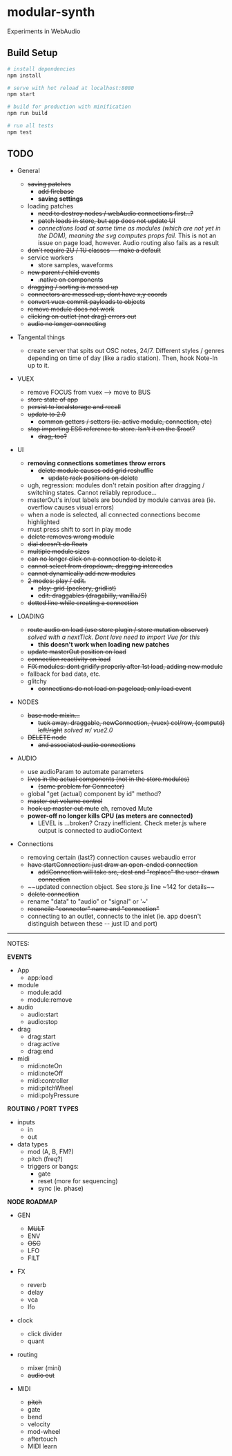 # modular-synth

Experiments in WebAudio

## Build Setup

``` bash
# install dependencies
npm install

# serve with hot reload at localhost:8080
npm start

# build for production with minification
npm run build

# run all tests
npm test
```


## TODO

- General
  - ~~saving patches~~
    - ~~add firebase~~
    - **saving settings**
  - loading patches
    - ~~need to destroy nodes / webAudio connections first...?~~
    - ~~patch loads in store, but app does not update UI~~
    - *connections load at same time as modules (which are not yet in the DOM), meaning the svg computes props fail.* This is not an issue on page load, however. Audio routing also fails as a result
  - ~~don't require 2U / 1U classes -- make a default~~
  - service workers
    - store samples, waveforms
  - ~~new parent / child events~~
    - ~~.native on components~~
  - ~~dragging / sorting is messed up~~
  - ~~connectors are messed up, dont have x,y coords~~
  - ~~convert vuex commit payloads to objects~~
  - ~~remove module does not work~~
  - ~~clicking on outlet (not drag) errors out~~
  - ~~audio no longer connecting~~

- Tangental things
  - create server that spits out OSC notes, 24/7. Different
    styles / genres depending on time of day (like a radio
    station). Then, hook Note-In up to it.

- VUEX
  - remove FOCUS from vuex --> move to BUS
  - ~~store state of app~~
  - ~~persist to localstorage and recall~~
  - ~~update to 2.0~~
    - ~~common getters / setters (ie. active module, connection, etc)~~
  - ~~stop importing ES6 reference to store. Isn't it on the $root?~~
    - ~~drag, too?~~

- UI
  - **removing connections sometimes throw errors**
    - ~~delete module causes odd grid reshuffle~~
      - ~~update rack positions on delete~~
  - ugh, regression: modules don't retain position after dragging / switching states. Cannot reliably reproduce...
  - masterOut's in/out labels are bounded by module canvas area (ie. overflow causes visual errors)
  - when a node is selected, all connected connections become highlighted
  - must press shift to sort in play mode
  - ~~delete removes wrong module~~
  - ~~dial doesn't do floats~~
  - ~~multiple module sizes~~
  - ~~can no longer click on a connection to delete it~~
  - ~~cannot select from dropdown; dragging intercedes~~
  - ~~cannot dynamically add new modules~~
  - ~~2 modes: play / edit.~~
    - ~~play: grid (packery, gridlist)~~
    - ~~edit: draggables (dragabilly, vanillaJS)~~
  - ~~dotted line while creating a connection~~


- LOADING
  - ~~route audio on load (use store plugin / store mutation observer)~~ _solved with a nextTick. Dont love need to import Vue for this_
    - **this doesn't work when loading new patches**
  - ~~update masterOut position on load~~
  - ~~connection reactivity on load~~
  - ~~FIX modules: dont gridify properly after 1st load, adding new module~~
  - fallback for bad data, etc.
  - glitchy
    - ~~connections do not load on pageload; only load event~~


- NODES
  - ~~base node mixin...~~
    - ~~tuck away: draggable, newConnection, (vuex) col/row, (computd) left/right~~ _solved w/ vue2.0_
  - ~~DELETE node~~
    - ~~and associated audio connections~~


- AUDIO
  - use audioParam to automate parameters
  - ~~lives in the actual components (not in the store.modules)~~
    - ~~(same problem for Connector)~~
  - global "get (actual) component by id" method?
  - ~~master out volume control~~
  - ~~hook up master out mute~~ eh, removed Mute
  - **power-off no longer kills CPU (as meters are connected)**
    - LEVEL is ...broken? Crazy inefficient. Check meter.js where output is connected to audioContext


- Connections
  - removing certain (last?) connection causes webaudio error
  - ~~have startConnection: just draw an open-ended connection~~
    - ~~addConnection will take src, dest and "replace" the user-drawn connection~~
  - ~~updated connection object. See store.js line ~142 for details~~
  - ~~delete connection~~
  - rename "data" to "audio" or "signal" or '~'
  - ~~reconcile "connector" name and "connection"~~
  - connecting to an outlet, connects to the inlet (ie. app doesn't distinguish between these -- just ID and port)


---------------

NOTES:

**EVENTS**
- App
  - app:load
- module
  - module:add
  - module:remove
- audio
  - audio:start
  - audio:stop
- drag
  - drag:start
  - drag:active
  - drag:end
- midi
  - midi:noteOn
  - midi:noteOff
  - midi:controller
  - midi:pitchWheel
  - midi:polyPressure


**ROUTING / PORT TYPES**
- inputs
  - in
  - out
- data types
  - mod (A, B, FM?)
  - pitch (freq?)
  - triggers or bangs:
    - gate
    - reset (more for sequencing)
    - sync (ie. phase)


**NODE ROADMAP**

- GEN
  - ~~MULT~~
  - ENV
  - ~~OSC~~
  - LFO
  - FILT


- FX
  - reverb
  - delay
  - vca
  - lfo


- clock
  - click divider
  - quant


- routing
  - mixer (mini)
  - ~~audio out~~


- MIDI
  - ~~pitch~~
  - gate
  - bend
  - velocity
  - mod-wheel
  - aftertouch
  - MIDI learn
